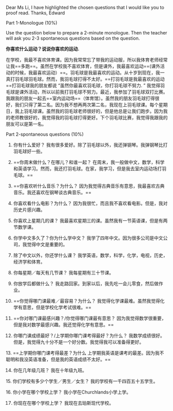 Dear Ms Li,
	I have highlighted the chosen questions that I would like you to proof read.
Thanks, Edward

Part 1-Monologue (10%)

Use the question below to prepare a 2-minute monologue. Then the teacher will ask you 2-3 spontaneous questions based on the question.

**你喜欢什么运动？说说你喜欢的运动.**

在学校，我最不喜欢体育课。因为我常常忘了带我的运动服，所以我体育老师经常让我==多跑==。虽然在学校我不喜欢体育，但是课外，我最喜欢运动==(课外活动的时候，我最喜欢运动）==。羽毛球是我最喜欢的运动。从十岁到现在，我一真打羽毛球羽毛球。然而，我羽毛球打得不太好。==打羽毛球是我最喜欢的运动 ==打羽毛球我的朋友都说 “虽然你最喜欢羽毛球，你打羽毛球不努力. ” 我觉得羽毛球是课外活动，所以以前我打羽毛球不努力。最近，我参加了羽毛球双打比赛。我跟我的朋友一起去==室内运动场==（体育馆）。虽然我的朋友羽毛球打得很好，我们只得了第二名。因为我不想再两次第二名，我现在上羽毛球课。每个星期日，我上羽毛球课。虽然我的羽毛球老师很好的，但是他总是让我们跑步。因为我的老师教很好的，我觉得我的羽毛球打得更好。下个羽毛球比赛，我觉得我跟我的朋友可以是第一名。

Part 2-spontaneous questions (10%)

1. 你有什么爱好？
	我有很多爱好。除了羽毛球以外，我还弹钢琴。我弹钢琴比打羽毛球好一些。

2. ==你周末做什么？在哪儿？和谁一起？
	在周末，我一般做中文，数学，科学和英语学习。然而，我还打羽毛球。在家，我学习，但是我去室内运动场打羽毛球。==

3. ==你喜欢听什么音乐？为什么？
	因为我觉得古典音乐有意思，我最喜欢古典音乐。我还喜欢在钢琴谈古典音乐。==

4. 你喜欢看什么电影？为什么？
	因为我很忙，而且我不喜欢看电影。但是，我对历史片感兴趣。

5. 你喜欢上星期几的课？
		我最喜欢星期三的课。虽然我有一节英语课，但是有两节数学课。

6. 你学中文多久了？你为什么学中文？
	我学了四年中文。因为很多公司是中文公司，我觉得中文是重要的。

7. 除了中文以外，你还学什么课？
	我学英语，数学，科学，化学，电视，历史，经济学和体育。

8. 你每星期／每天有几节课？
	我每星期有三十节课。

9. 你放学后都做什么？
	我走路回家。到家以后，我先吃一会儿零食，然后做作业。

10. ==你觉得哪门课最难／最容易？为什么？
	我觉得化学课最难。虽然我觉得化学有意思，但是学校化学考试很难。==

11. ==你对哪门课最感兴趣？/你觉得哪门课最有意思？
	因为我觉得数学很重要，但是我对数学最感兴趣。我还觉得化学有意思。==

12. 你哪门课成绩最好？/上学期你哪门课考得最好？为什么？
	我数学成绩很好。但是，我觉得九十分不是一个好分数。我觉得我可以准备得更好。

13. ==上学期你哪门课考得最差？为什么
	上学期我英语是课考的最差。因为我不聪明和我没英语准备，但是我的英语成绩不太好。==

14. 你在几年级几班？
	我在十年级九班。

15. 你们学校有多少个学生／男生／女生？
	我的学校有一千四百五十五学生。

16. 你小学在哪个学校上学？
	我小学在Churchlands小学上学。

17. 你现在在哪个学校上学？
	我现在去珀斯现代学校。